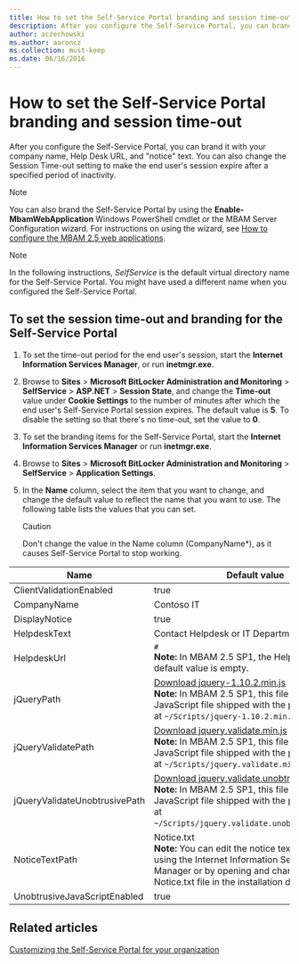 ```yaml
---
title: How to set the Self-Service Portal branding and session time-out
description: After you configure the Self-Service Portal, you can brand it with your company name, Help Desk URL, and "notice" text.
author: aczechowski
ms.author: aaroncz
ms.collection: must-keep
ms.date: 06/16/2016
---
```


# How to set the Self-Service Portal branding and session time-out

After you configure the Self-Service Portal, you can brand it with your company name, Help Desk URL, and "notice" text. You can also change the Session Time-out setting to make the end user's session expire after a specified period of inactivity.

> [!NOTE]
> You can also brand the Self-Service Portal by using the **Enable-MbamWebApplication** Windows PowerShell cmdlet or the MBAM Server Configuration wizard. For instructions on using the wizard, see [How to configure the MBAM 2.5 web applications](how-to-configure-the-mbam-25-web-applications.md).

> [!NOTE]
> In the following instructions, *SelfService* is the default virtual directory name for the Self-Service Portal. You might have used a different name when you configured the Self-Service Portal.

## To set the session time-out and branding for the Self-Service Portal

1.  To set the time-out period for the end user's session, start the **Internet Information Services Manager**, or run **inetmgr.exe**.

2.  Browse to **Sites** &gt; **Microsoft BitLocker Administration and Monitoring** &gt; **SelfService** &gt; **ASP.NET** &gt; **Session State**, and change the **Time-out** value under **Cookie Settings** to the number of minutes after which the end user's Self-Service Portal session expires. The default value is **5**. To disable the setting so that there's no time-out, set the value to **0**.

3.  To set the branding items for the Self-Service Portal, start the **Internet Information Services Manager** or run **inetmgr.exe**.

4.  Browse to **Sites** &gt; **Microsoft BitLocker Administration and Monitoring** &gt; **SelfService** &gt; **Application Settings**.

5.  In the **Name** column, select the item that you want to change, and change the default value to reflect the name that you want to use. The following table lists the values that you can set.

    > [!CAUTION]
    > Don't change the value in the Name column (CompanyName\*), as it causes Self-Service Portal to stop working.

| Name | Default value |
|--|--|
| ClientValidationEnabled | true |
| CompanyName | Contoso IT |
| DisplayNotice | true |
| HelpdeskText | Contact Helpdesk or IT Department |
| HelpdeskUrl | `#` <br> **Note:** In MBAM 2.5 SP1, the HelpdeskUrl default value is empty. |
| jQueryPath | [Download jquery-1.10.2.min.js](https://ajax.aspnetcdn.com/ajax/jQuery/jquery-1.10.2.min.js) <br> **Note:** In MBAM 2.5 SP1, this file is a local JavaScript file shipped with the product, located at `~/Scripts/jquery-1.10.2.min.js`. |
| jQueryValidatePath | [Download jquery.validate.min.js](https://ajax.aspnetcdn.com/ajax/jquery.validate/1.11.1/jquery.validate.min.js) <br> **Note:** In MBAM 2.5 SP1, this file is a local JavaScript file shipped with the product, located at `~/Scripts/jquery.validate.min.js`. |
| jQueryValidateUnobtrusivePath | [Download jquery.validate.unobtrusive.min.js](https://ajax.aspnetcdn.com/ajax/mvc/4.0/jquery.validate.unobtrusive.min.js) <br> **Note:** In MBAM 2.5 SP1, this file is a local JavaScript file shipped with the product, located at `~/Scripts/jquery.validate.unobtrusive.min.js`. |
| NoticeTextPath | Notice.txt <br> **Note:** You can edit the notice text either by using the Internet Information Services (IIS) Manager or by opening and changing the Notice.txt file in the installation directory. |
| UnobtrusiveJavaScriptEnabled | true |

## Related articles

[Customizing the Self-Service Portal for your organization](customizing-the-self-service-portal-for-your-organization.md)
